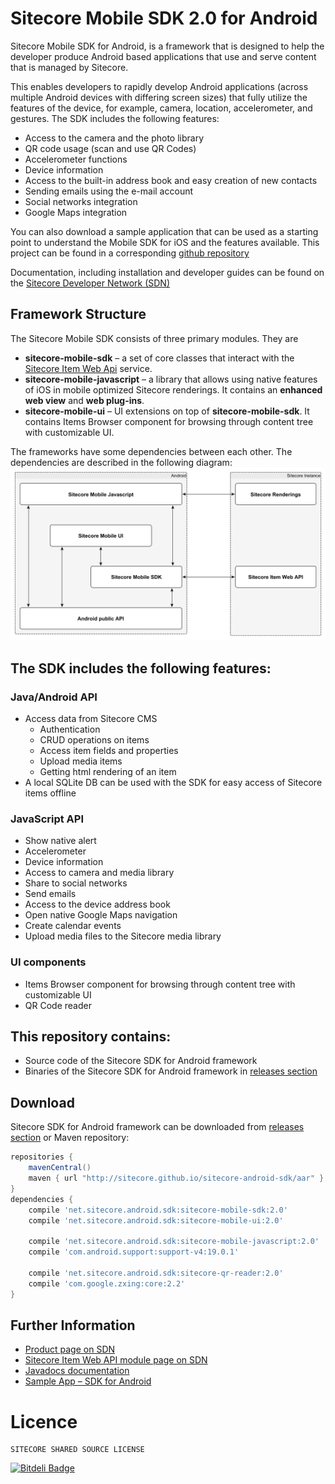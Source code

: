 Sitecore Mobile SDK 2.0 for Android
===================================

Sitecore Mobile SDK for Android, is a framework that is designed to help the developer produce Android based applications that use and serve content that is managed by Sitecore. 

This enables developers to rapidly develop Android applications (across multiple Android devices with differing screen sizes) that fully utilize the features of the device, for example, camera, location, accelerometer, and gestures. The SDK includes the following features:

 * Access to the camera and the photo library
 * QR code usage (scan and use QR Codes)
 * Accelerometer functions
 * Device information
 * Access to the built-in address book and easy creation of new contacts
 * Sending emails using the e-mail account
 * Social networks integration
 * Google Maps integration

You can also download a sample application that can be used as a starting point to understand the Mobile SDK for iOS and the features available. This project can be found in a corresponding [github repository][4]

Documentation, including installation and developer guides can be found on the [Sitecore Developer Network (SDN)][1]

## Framework Structure
The Sitecore Mobile SDK consists of three primary modules. They are

 * **sitecore-mobile-sdk** – a set of core classes that interact with the [Sitecore
Item Web Api][2] service.
 * **sitecore-mobile-javascript** – a library that allows using native features of iOS in mobile optimized Sitecore renderings. It contains an **enhanced web view** and **web plug-ins**.
 * **sitecore-mobile-ui** – UI extensions on top of **sitecore-mobile-sdk**. It contains Items Browser component for browsing through content tree with customizable UI.

The frameworks have some dependencies between each other. The dependencies are described in the following diagram:
![Framework Dependencies](https://raw.githubusercontent.com/Sitecore/sitecore-android-sdk/gh-pages/image/AndroidFrameworkDependencies.png)

## The SDK includes the following features:

### Java/Android API
 * Access data from Sitecore CMS
    * Authentication
    * CRUD operations on items
    * Access item fields and properties
    * Upload media items
    * Getting html rendering of an item
 * A local SQLite DB can be used with the SDK for easy access of Sitecore items offline

### JavaScript API
 * Show native alert
 * Accelerometer
 * Device information
 * Access to camera and media library
 * Share to social networks
 * Send emails
 * Access to the device address book
 * Open native Google Maps navigation
 * Create calendar events
 * Upload media files to the Sitecore media library

### UI components
 * Items Browser component for browsing through content tree with customizable UI
 * QR Code reader

## This repository contains:
 * Source code of the Sitecore SDK for Android framework
 * Binaries of the Sitecore SDK for Android framework in [releases section][5]

## Download

Sitecore SDK for Android framework can be downloaded from [releases section][5] or Maven repository:

```groovy
repositories {
    mavenCentral()
    maven { url "http://sitecore.github.io/sitecore-android-sdk/aar" }
}
dependencies {
    compile 'net.sitecore.android.sdk:sitecore-mobile-sdk:2.0'
    compile 'net.sitecore.android.sdk:sitecore-mobile-ui:2.0'
    
    compile 'net.sitecore.android.sdk:sitecore-mobile-javascript:2.0'
    compile 'com.android.support:support-v4:19.0.1'

    compile 'net.sitecore.android.sdk:sitecore-qr-reader:2.0'
    compile 'com.google.zxing:core:2.2'
}
```


## Further Information

 * [Product page on SDN][1]
 * [Sitecore Item Web API module page on SDN][2]
 * [Javadocs documentation][3]
 * [Sample App – SDK for Android][4]

# Licence
```
SITECORE SHARED SOURCE LICENSE
```

 [1]: http://sdn.sitecore.net/Products/Sitecore%20Mobile%20SDK/Sitecore%20Mobile%20SDK%20for%20Android.aspx
 [2]: http://sdn.sitecore.net/Products/Sitecore%20Item%20Web%20API.aspx
 [3]: http://sitecore.github.io/sitecore-android-sdk/javadoc/v2.0
 [4]: http://github.com/Sitecore/sitecore-android-sdk-sample
 [5]: https://github.com/Sitecore/sitecore-android-sdk/releases


[![Bitdeli Badge](https://d2weczhvl823v0.cloudfront.net/Sitecore/sitecore-android-sdk/trend.png)](https://bitdeli.com/free "Bitdeli Badge")

